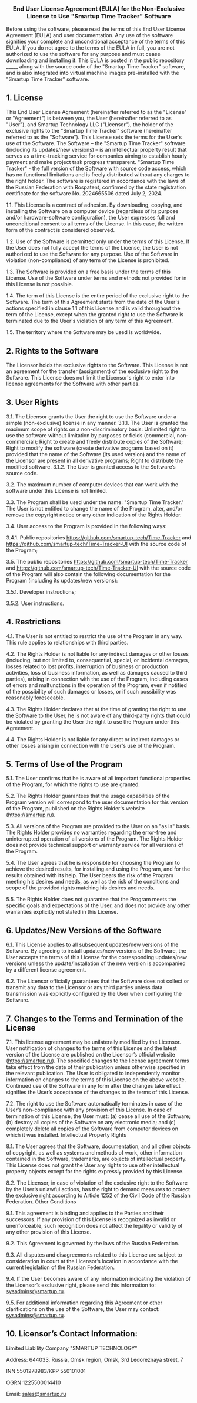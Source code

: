 <div align="center"><h3>End User License Agreement (EULA) for the Non-Exclusive License to Use "Smartup Time Tracker" Software</h3></div>

Before using the software, please read the terms of this End User License Agreement (EULA) and user documentation. Any use of the software signifies your complete and unconditional acceptance of the terms of this EULA.
If you do not agree to the terms of the EULA in full, you are not authorized to use the software for any purpose and must cease downloading and installing it.
This EULA is posted in the public repository _____ along with the source code of the "Smartup Time Tracker" software, and is also integrated into virtual machine images pre-installed with the "Smartup Time Tracker" software.

## 1. License
This End User License Agreement (hereinafter referred to as the "License" or "Agreement") is between you, the User (hereinafter referred to as "User"), and Smartup Technology LLC ("Licensor"), the holder of the exclusive rights to the "Smartup Time Tracker" software (hereinafter referred to as the "Software"). This License sets the terms for the User’s use of the Software. The Software – the "Smartup Time Tracker" software (including its updates/new versions) – is an intellectual property result that serves as a time-tracking service for companies aiming to establish hourly payment and make project task progress transparent. "Smartup Time Tracker" - the full version of the Software with source code access, which has no functional limitations and is freely distributed without any charges to the right holder. The software is registered in accordance with the laws of the Russian Federation with Rospatent, confirmed by the state registration certificate for the software No. 2024665506 dated July 2, 2024.

1.1. This License is a contract of adhesion. By downloading, copying, and installing the Software on a computer device (regardless of its purpose and/or hardware-software configuration), the User expresses full and unconditional consent to all terms of the License. In this case, the written form of the contract is considered observed.

1.2. Use of the Software is permitted only under the terms of this License. If the User does not fully accept the terms of the License, the User is not authorized to use the Software for any purpose. Use of the Software in violation (non-compliance) of any term of the License is prohibited.

1.3. The Software is provided on a free basis under the terms of this License. Use of the Software under terms and methods not provided for in this License is not possible.

1.4. The term of this License is the entire period of the exclusive right to the Software. The term of this Agreement starts from the date of the User's actions specified in clause 1.1 of this License and is valid throughout the term of the License, except when the granted right to use the Software is terminated due to the User's violation of any term of this Agreement.

1.5. The territory where the Software may be used is worldwide.

## 2. Rights to the Software

The Licensor holds the exclusive rights to the Software. This License is not an agreement for the transfer (assignment) of the exclusive right to the Software. This License does not limit the Licensor's right to enter into license agreements for the Software with other parties.

## 3. User Rights

3.1. The Licensor grants the User the right to use the Software under a simple (non-exclusive) license in any manner. 3.1.1. The User is granted the maximum scope of rights on a non-discriminatory basis:
Unlimited right to use the software without limitation by purposes or fields (commercial, non-commercial);
Right to create and freely distribute copies of the Software;
Right to modify the software (create derivative programs based on it) provided that the name of the Software (its used version) and the name of the Licensor are present in all derivative programs;
Right to distribute the modified software. 3.1.2. The User is granted access to the Software’s source code.

3.2. The maximum number of computer devices that can work with the software under this License is not limited.

3.3. The Program shall be used under the name: "Smartup Time Tracker." The User is not entitled to change the name of the Program, alter, and/or remove the copyright notice or any other indication of the Rights Holder.

3.4. User access to the Program is provided in the following ways:

3.4.1. Public repositories https://github.com/smartup-tech/Time-Tracker and https://github.com/smartup-tech/Time-Tracker-UI with the source code of the Program;



3.5. The public repositories https://github.com/smartup-tech/Time-Tracker and https://github.com/smartup-tech/Time-Tracker-UI with the source code of the Program will also contain the following documentation for the Program (including its updates/new versions):

3.5.1. Developer instructions;

3.5.2. User instructions.

## 4. Restrictions

4.1. The User is not entitled to restrict the use of the Program in any way. This rule applies to relationships with third parties.

4.2. The Rights Holder is not liable for any indirect damages or other losses (including, but not limited to, consequential, special, or incidental damages, losses related to lost profits, interruption of business or production activities, loss of business information, as well as damages caused to third parties), arising in connection with the use of the Program, including cases of errors and malfunctions in the operation of the Program, even if notified of the possibility of such damages or losses, or if such possibility was reasonably foreseeable.

4.3. The Rights Holder declares that at the time of granting the right to use the Software to the User, he is not aware of any third-party rights that could be violated by granting the User the right to use the Program under this Agreement.

4.4. The Rights Holder is not liable for any direct or indirect damages or other losses arising in connection with the User's use of the Program.

## 5. Terms of Use of the Program

5.1. The User confirms that he is aware of all important functional properties of the Program, for which the rights to use are granted.

5.2. The Rights Holder guarantees that the usage capabilities of the Program version will correspond to the user documentation for this version of the Program, published on the Rights Holder's website (https://smartup.ru).

5.3. All versions of the Program are provided to the User on an "as is" basis. The Rights Holder provides no warranties regarding the error-free and uninterrupted operation of all versions of the Program. The Rights Holder does not provide technical support or warranty service for all versions of the Program.

5.4. The User agrees that he is responsible for choosing the Program to achieve the desired results, for installing and using the Program, and for the results obtained with its help. The User bears the risk of the Program meeting his desires and needs, as well as the risk of the conditions and scope of the provided rights matching his desires and needs.

5.5. The Rights Holder does not guarantee that the Program meets the specific goals and expectations of the User, and does not provide any other warranties explicitly not stated in this License.

## 6. Updates/New Versions of the Software

6.1. This License applies to all subsequent updates/new versions of the Software. By agreeing to install updates/new versions of the Software, the User accepts the terms of this License for the corresponding updates/new versions unless the update/installation of the new version is accompanied by a different license agreement.

6.2. The Licensor officially guarantees that the Software does not collect or transmit any data to the Licensor or any third parties unless data transmission was explicitly configured by the User when configuring the Software.

## 7. Changes to the Terms and Termination of the License

7.1. This license agreement may be unilaterally modified by the Licensor. User notification of changes to the terms of this License and the latest version of the License are published on the Licensor’s official website (https://smartup.ru). The specified changes to the license agreement terms take effect from the date of their publication unless otherwise specified in the relevant publication. The User is obligated to independently monitor information on changes to the terms of this License on the above website. Continued use of the Software in any form after the changes take effect signifies the User’s acceptance of the changes to the terms of this License.

7.2. The right to use the Software automatically terminates in case of the User’s non-compliance with any provision of this License. In case of termination of this License, the User must: (a) cease all use of the Software; (b) destroy all copies of the Software on any electronic media; and (c) completely delete all copies of the Software from computer devices on which it was installed.
Intellectual Property Rights

8.1. The User agrees that the Software, documentation, and all other objects of copyright, as well as systems and methods of work, other information contained in the Software, trademarks, are objects of intellectual property. This License does not grant the User any rights to use other intellectual property objects except for the rights expressly provided by this License.

8.2. The Licensor, in case of violation of the exclusive right to the Software by the User’s unlawful actions, has the right to demand measures to protect the exclusive right according to Article 1252 of the Civil Code of the Russian Federation.
Other Conditions

9.1. This agreement is binding and applies to the Parties and their successors. If any provision of this License is recognized as invalid or unenforceable, such recognition does not affect the legality or validity of any other provision of this License.

9.2. This Agreement is governed by the laws of the Russian Federation.

9.3. All disputes and disagreements related to this License are subject to consideration in court at the Licensor’s location in accordance with the current legislation of the Russian Federation.

9.4. If the User becomes aware of any information indicating the violation of the Licensor’s exclusive right, please send this information to: sysadmins@smartup.ru.

9.5. For additional information regarding this Agreement or other clarifications on the use of the Software, the User may contact: sysadmins@smartup.ru.

## 10. Licensor’s Contact Information:

Limited Liability Company "SMARTUP TECHNOLOGY"

Address: 644033, Russia, Omsk region, Omsk, 3rd Ledoreznaya street, 7 

INN 5501278983/KPP 550101001 

OGRN 1225500014410 

Email: sales@smartup.ru